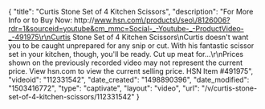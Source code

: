 {
    "title": "Curtis Stone Set of 4 Kitchen Scissors",
    "description": "For More Info or to Buy Now: http:\/\/www.hsn.com\/products\/seo\/8126006?rdr=1&sourceid=youtube&cm_mmc=Social-_-Youtube-_-ProductVideo-_-491975\r\nCurtis Stone Set of 4 Kitchen Scissors\nCurtis doesn't want you to be caught unprepared for any snip or cut. With his fantastic scissor set in your kitchen, though, you'll be ready. Cut up meat for...\r\nPrices shown on the previously recorded video may not represent the current price.  View hsn.com to view the current selling price. HSN Item #491975",
    "videoid": "112331542",
    "date_created": "1498890396",
    "date_modified": "1503416772",
    "type": "captivate",
    "layout": "video",
    "url": "\/v\/curtis-stone-set-of-4-kitchen-scissors\/112331542"
}